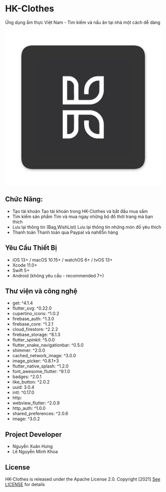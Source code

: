 # HK-Clothes

Ứng dụng ẩm thực Việt Nam - Tìm kiếm và nấu ăn tại nhà một cách dễ dàng

<center>
<img src="assets/icon/icon.png"/>
</center>


## Chức Năng: 

- Tạo tài khoản
Tạo tài khoản trong HK-Clothes và bắt đầu mua sắm
- Tìm kiếm sản phẩm
Tìm và mua ngay những bộ đồ thời trang mà bạn thích
- Lưu lại thông tin (Bag,WishList)
Lưu lại thông tin những món đồ yêu thích
- Thanh toán 
Thanh toán qua Paypal và nah65n hàng


## Yêu Cầu Thiết Bị

- iOS 13+ / macOS 10.15+ / watchOS 6+ / tvOS 13+
- Xcode 11.0+
- Swift 5+
- Android (không yêu cầu - recommended 7+)

## Thư viện và công nghệ

- get: ^4.1.4
- flutter_svg: ^0.22.0
- cupertino_icons: ^1.0.2
- firebase_auth: ^1.3.0
- firebase_core: ^1.2.1
- cloud_firestore: ^2.2.2
- firebase_storage: ^8.1.3
- flutter_spinkit: ^5.0.0
- flutter_snake_navigationbar: ^0.5.0
- shimmer: ^2.0.0
- cached_network_image: ^3.0.0
- image_picker: ^0.8.1+3
- flutter_native_splash: ^1.2.0 
- font_awesome_flutter: ^9.1.0
- badges: ^2.0.1
- like_button: ^2.0.2
- uuid: 3.0.4
- intl: ^0.17.0
- http:
- webview_flutter: ^2.0.9
- http_auth: ^1.0.0
- shared_preferences: ^2.0.6
- image: ^3.0.2


## Project Developer

- Nguyễn Xuân Hưng
- Lê Nguyễn Minh Khoa

## License

HK-Clothes is released under the Apache License 2.0. Copyright [2021] [See LICENSE](https://github.com/hidenxtt2001/hk-clothes/blob/master/LICENSE) for details



